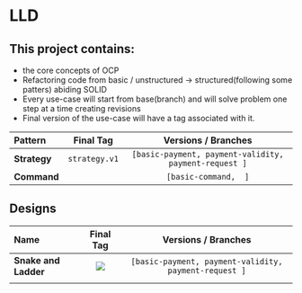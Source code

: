 # LLD 

## This project contains:
  - the core concepts of OCP
  - Refactoring code from basic / unstructured -> structured(following some patters) abiding SOLID
  - Every use-case will start from base(branch) and will solve problem one step at a time creating revisions
  - Final version of the use-case will have a tag associated with it.


| Pattern      |   Final Tag   |                    Versions / Branches                    |
|:-------------|:-------------:|:---------------------------------------------------------:|
| **Strategy** | `strategy.v1` | ```[basic-payment, payment-validity, payment-request ]``` |
| **Command**  |      ` `      |                 ```[basic-command,  ]```                  |





## Designs

| Name                 |    Final Tag     |                    Versions / Branches                    |
|:---------------------|:----------------:|:---------------------------------------------------------:|
| **Snake and Ladder** | ![](strategy.v1) | ```[basic-payment, payment-validity, payment-request ]``` |
|                      |                  |                                  |
